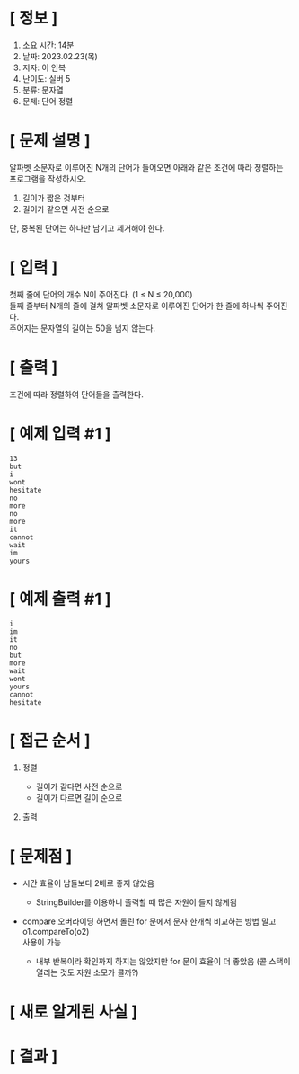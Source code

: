 # **[ 정보 ]**
1. 소요 시간: 14분
2. 날짜: 2023.02.23(목)
3. 저자: 이 인복
4. 난이도: 실버 5
5. 분류: 문자열
6. 문제: 단어 정렬

# **[ 문제 설명 ]**
알파벳 소문자로 이루어진 N개의 단어가 들어오면 아래와 같은 조건에 따라 정렬하는 프로그램을 작성하시오.

1. 길이가 짧은 것부터
2. 길이가 같으면 사전 순으로

단, 중복된 단어는 하나만 남기고 제거해야 한다.

# **[ 입력 ]**
첫째 줄에 단어의 개수 N이 주어진다. (1 ≤ N ≤ 20,000)   
둘째 줄부터 N개의 줄에 걸쳐 알파벳 소문자로 이루어진 단어가 한 줄에 하나씩 주어진다.  
주어지는 문자열의 길이는 50을 넘지 않는다.

# **[ 출력 ]**
조건에 따라 정렬하여 단어들을 출력한다.

# **[ 예제 입력 #1 ]**
    13
    but
    i
    wont
    hesitate
    no
    more
    no
    more
    it
    cannot
    wait
    im
    yours

# **[ 예제 출력 #1 ]**
    i
    im
    it
    no
    but
    more
    wait
    wont
    yours
    cannot
    hesitate

# **[ 접근 순서 ]**
1. 정렬    
    - 길이가 같다면 사전 순으로
    - 길이가 다르면 길이 순으로
    
2. 출력

# **[ 문제점 ]**
- 시간 효율이 남들보다 2배로 좋지 않았음
    - StringBuilder를 이용하니 출력할 때 많은 자원이 들지 않게됨
    
- compare 오버라이딩 하면서 돌린 for 문에서 문자 한개씩 비교하는 방법 말고 o1.compareTo(o2)   
  사용이 가능
    - 내부 반복이라 확인까지 하지는 않았지만 for 문이 효율이 더 좋았음 (콜 스택이 열리는 것도 자원 소모가 클까?)

# **[ 새로 알게된 사실 ]**

# **[ 결과 ]**
